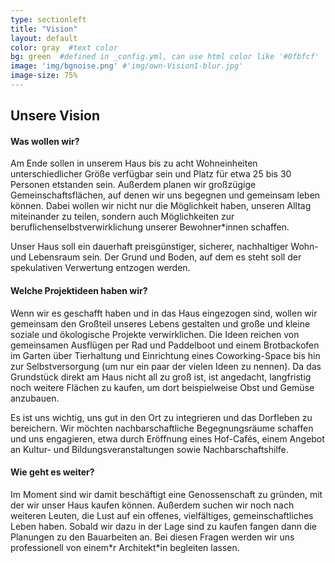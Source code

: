 ```yaml
---
type: sectionleft
title: "Vision"
layout: default
color: gray  #text color
bg: green  #defined in _config.yml, can use html color like '#0fbfcf'
image: 'img/bgnoise.png' #'img/own-Vision1-blur.jpg'
image-size: 75%
---
```


## Unsere Vision

#### Was wollen wir?

Am Ende sollen in unserem Haus bis zu acht Wohneinheiten unterschiedlicher Größe verfügbar sein und Platz für etwa 25 bis 30 Personen etstanden sein. Außerdem planen wir großzügige Gemeinschaftsflächen, auf denen wir uns begegnen und gemeinsam leben können. Dabei wollen wir nicht nur die Möglichkeit haben, unseren Alltag miteinander zu teilen, sondern auch Möglichkeiten zur beruflichenselbstverwirklichung unserer Bewohner\*innen schaffen.

Unser Haus soll ein dauerhaft preisgünstiger, sicherer, nachhaltiger Wohn- und Lebensraum sein. Der Grund und Boden, auf dem es steht soll der spekulativen Verwertung entzogen werden.


#### Welche Projektideen haben wir?

Wenn wir es geschafft haben und in das Haus eingezogen sind, wollen wir gemeinsam den Großteil unseres Lebens gestalten und große und kleine soziale und ökologische Projekte verwirklichen. Die Ideen reichen von gemeinsamen Ausflügen per Rad und Paddelboot und einem Brotbackofen im Garten über Tierhaltung und Einrichtung eines Coworking-Space bis hin zur Selbstversorgung (um nur ein paar der vielen Ideen zu nennen). Da das Grundstück direkt am Haus nicht all zu groß ist, ist angedacht, langfristig noch weitere Flächen zu kaufen, um dort beispielweise Obst und Gemüse anzubauen.

Es ist uns wichtig, uns gut in den Ort zu integrieren und das Dorfleben zu bereichern. Wir möchten nachbarschaftliche Begegnungsräume schaffen und uns engagieren, etwa durch Eröffnung eines Hof-Cafés, einem Angebot an Kultur- und Bildungsveranstaltungen sowie Nachbarschaftshilfe.


#### Wie geht es weiter?

Im Moment sind wir damit beschäftigt eine Genossenschaft zu gründen, mit der wir unser Haus kaufen können. Außerdem suchen wir noch nach weiteren Leuten, die Lust auf ein offenes, vielfältiges, gemeinschaftliches Leben haben. Sobald wir dazu in der Lage sind zu kaufen fangen dann die Planungen zu den Bauarbeiten an. Bei diesen Fragen werden wir uns professionell von einem\*r Architekt\*in begleiten lassen.
